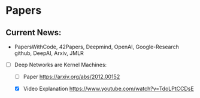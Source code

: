 # Papers

 ## Current News:
- PapersWithCode, 42Papers, Deepmind, OpenAI, Google-Research github, DeepAI, Arxiv, JMLR

- [ ] Deep Networks are Kernel Machines:
  - [ ] Paper https://arxiv.org/abs/2012.00152 
  - [x] Video Explanation https://www.youtube.com/watch?v=TdoLPtCCDsE




